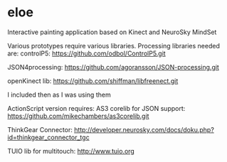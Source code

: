 eloe
====

Interactive painting application based on Kinect and NeuroSky MindSet

Various prototypes require various libraries. Processing libraries needed are:
controlP5: https://github.com/odbol/ControlP5.git

JSON4processing: https://github.com/agoransson/JSON-processing.git

openKinect lib: https://github.com/shiffman/libfreenect.git

I included then as I was using them

ActionScript version requires:
AS3 corelib for JSON support:
https://github.com/mikechambers/as3corelib.git

ThinkGear Connector:
http://developer.neurosky.com/docs/doku.php?id=thinkgear_connector_tgc

TUIO lib for multitouch:
http://www.tuio.org
